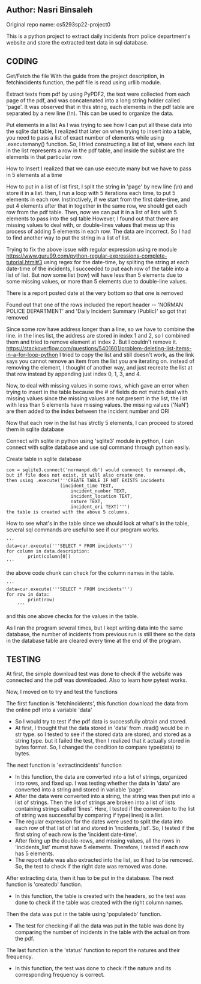 ## Author: Nasri Binsaleh

Original repo name: cs5293sp22-project0

This is a python project to extract daily incidents from police department's website and store the extracted text data in sql database.

## CODING

Get/Fetch the file
	With the guide from the project description, 
	in fetchincidents function, the pdf file is read using urllib module. 

Extract texts from pdf
	by using PyPDF2, the text were collected from each page of the pdf, and was concatenated into
	a long string holder called 'page'. It was observed that in this string, each elements in the pdf table
	are separated by a new line (\n). This can be used to organize the data. 

Put elements in a list
	As I was trying to see how I can put all these data into the sqlite dat table, I realized that later on 
	when trying to insert into a table, you need to pass a list of exact number of elements while using .executemany()
	function. So, I tried constructing a list of list, where each list in the list represents a row in the pdf table, 
	and inside the sublist are the elements in that particular row. 

How to Insert
	I realized that we can use execute many
	but we have to pass in 5 elements at a time

How to put in a list of list
	first, I split the string in 'page' by new line (\n) and store it in a list.
	then, I run a loop with 5 iterations each time, to put 5 elements in each row.
	Instinctively, if we start from the first date-time, and put 4 elements after that in together 
	in the same row, we should get each row from the pdf table. Then,
	now we can put it in a list of lists with 5 elements to pass into the sql table
	However, I found out that there are missing values to deal with, or double-lines values that mess up
	this process of adding 5 elements in each row. The data are incorrect. So I had to find another way to
	put the string in a list of list.

Trying to fix the above issue with regular expression
	using re module
		https://www.guru99.com/python-regular-expressions-complete-tutorial.html#3
	using regex for the date-time, by spliting the string at each date-time of the incidents, 
	I succeeded to put each row of the table into a list of list. But now some list (row) will have
	less than 5 elements due to some missing values, or more than 5 elements due to double-line values. 

There is a report posted date at the very bottom
	so that one is removed

Found out that one of the rows included the report header -- 'NORMAN POLICE DEPARTMENT' and 'Daily Incident Summary (Public)'
	so got that removed

Since some row have address longer than a line, so we have to combine the line.
	in the lines list, the address are stored in index 1 and 2, so I combined them and tried to remove element at index 2. But I couldn't remove it.
		https://stackoverflow.com/questions/5401601/problem-deleting-list-items-in-a-for-loop-python
		I tried to copy the list and still doesn't work, as the link says you cannot remove an item from the list you are iterating on. 
		instead of removing the element, I thought of another way, and just recreate the list at that row instead by appending just index 0, 1, 3, and 4.  

Now, to deal with missing values in some rows, which gave an error when trying to insert in the table because the # of fields do not match
	deal with missing values
		since the missing values are not present in the list, the list with less than 5 elements have missing values. 
		the missing values ('NaN') are then added to the index between the incident number and ORI

Now that each row in the list has strctly 5 elements, I can proceed to stored them in sqlite database

Connect with sqlite in python
	using 'sqlite3' module in python, I can connect with sqlite database and use sql command through python easily. 

Create table in sqlite database
	
	con = sqlite3.connect('normanpd.db') would connnect to normanpd.db, but if file does not exist, it will also create one.
	then using .execute('''CREATE TABLE IF NOT EXISTS incidents
                   		(incident_time TEXT,
                    		incident_number TEXT,
                    		incident_location TEXT,
                    		nature TEXT,
                    		incident_ori TEXT)''')
	the table is created with the above 5 columns. 

How to see what's in the table
	since we should look at what's in the table, several sql commands are useful to see if our program works. 
	
	'''
	data=cur.execute('''SELECT * FROM incidents''')
	for column in data.description:
    		print(column[0])
	'''
	
the above code chunk can check for the column names in the table. 
	
	'''
	data=cur.execute('''SELECT * FROM incidents''')
	for row in data:
    		print(row)
    	'''
and this one above checks for the values in the table. 

As I ran the program several times, but I kept writing data into the same database, the number of incidents from previous run is still there
	so the data in the database table are cleared every time at the end of the program. 


## TESTING
At first, the simple download test was done to check if the website was connected and the pdf was downloaded. Also to learn how pytest works.

Now, I moved on to try and test the functions

The first function is 'fetchincidents', this function download the data from the online pdf into a variable 'data'
	
- So I would try to test if the pdf data is successfully obtain and stored.
- At first, I thought that the data stored in 'data' from .read() would be in str type. so I tested to see if the stored data are stored, and stored as a string type. but it failed the test, then I realized that it actually stored in bytes format. So, I changed the condition to compare type(data) to bytes. 
	
The next function is 'extractincidents' function 
- In this function, the data are converted into a list of strings, organized into rows, and fixed up. I was testing whether the data in 'data' are converted into a string and stored in variable 'page'. 
- After the data were converted into a string, the string was then put into a list of strings. Then the list of strings are broken into a list of lists containing strings called 'lines'. Here, I tested if the conversion to the list of string was successful by comparing if type(lines) is a list. 
- The regular expression for the dates were used to split the data into each row of that list of list and stored in 'incidents_list'. So, I tested if the first string of each row is the 'incident date-time'. 
- After fixing up the double-rows, and missing values, all the rows in 'incidents_list' mumst have 5 elements. Therefore, I tested if each row has 5 elements. 
- The report date was also extracted into the list, so it had to be removed. So, the test to check if the right date was removed was done. 

After extracting data, then it has to be put in the database. The next function is 'createdb' function.
- In this function, the table is created with the headers, so the test was done to check if the table was created with the right column names. 

Then the data was put in the table using 'populatedb' function.
- The test for checking if all the data was put in the table was done by comparing the number of incidents in the table with the actual on from the pdf.

The last function is the 'status' function to report the natures and their frequency. 
- In this function, the test was done to check if the nature and its corresponding frequency is correct. 
		


   


